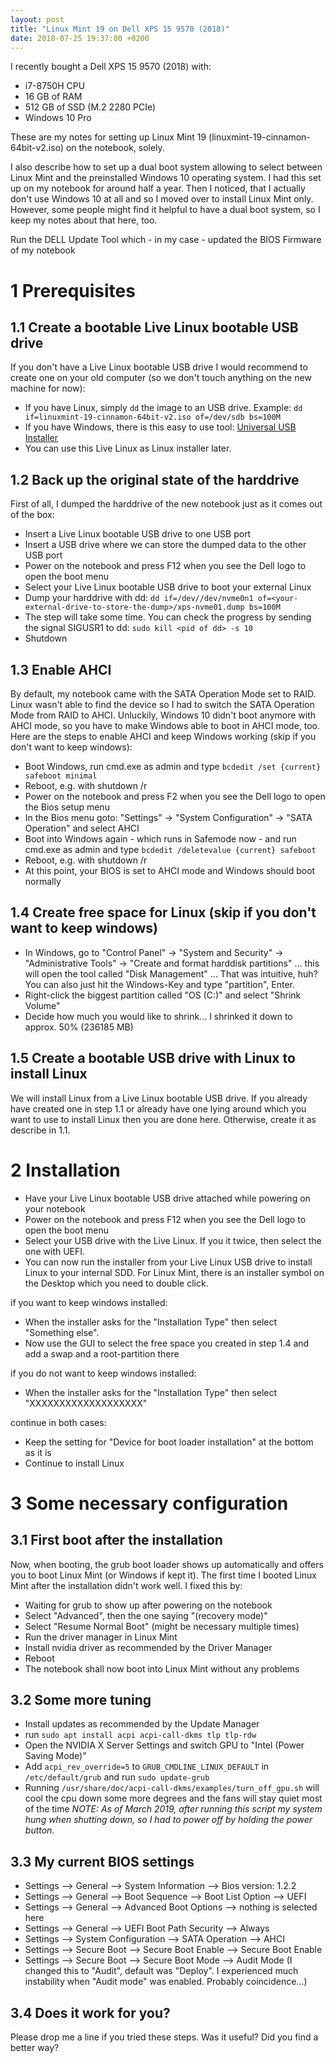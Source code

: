 ```yaml
---
layout: post
title: "Linux Mint 19 on Dell XPS 15 9570 (2018)"
date: 2018-07-25 19:37:00 +0200
---
```

I recently bought a Dell XPS 15 9570 (2018) with:
- i7-8750H CPU
- 16 GB of RAM
- 512 GB of SSD (M.2 2280 PCIe)
- Windows 10 Pro

These are my notes for setting up Linux Mint 19 (linuxmint-19-cinnamon-64bit-v2.iso) on the notebook, solely.

I also describe how to set up a dual boot system allowing to select between Linux Mint and the preinstalled Windows 10 operating system. I had this set up on my notebook for around half a year. Then I noticed, that I actually don't use Windows 10 at all and so I moved over to install Linux Mint only. However, some people might find it helpful to have a dual boot system, so I keep my notes about that here, too.


Run the DELL Update Tool which - in my case - updated the BIOS Firmware of my notebook

# 1 Prerequisites

## 1.1 Create a bootable Live Linux bootable USB drive
If you don't have a Live Linux bootable USB drive I would recommend to create one on your old computer (so we don't touch anything on the new machine for now):
- If you have Linux, simply ```dd``` the image to an USB drive. Example: ```dd if=linuxmint-19-cinnamon-64bit-v2.iso of=/dev/sdb bs=100M```
- If you have Windows, there is this easy to use tool: [Universal USB Installer](https://www.pendrivelinux.com/universal-usb-installer-easy-as-1-2-3/)
- You can use this Live Linux as Linux installer later.

## 1.2 Back up the original state of the harddrive
First of all, I dumped the harddrive of the new notebook just as it comes out of the box:
- Insert a Live Linux bootable USB drive to one USB port
- Insert a USB drive where we can store the dumped data to the other USB port
- Power on the notebook and press F12 when you see the Dell logo to open the boot menu
- Select your Live Linux bootable USB drive to boot your external Linux
- Dump your harddrive with dd: ```dd if=/dev//dev/nvme0n1 of=<your-external-drive-to-store-the-dump>/xps-nvme01.dump bs=100M ```
- The step will take some time. You can check the progress by sending the signal SIGUSR1 to dd: ```sudo kill <pid of dd> -s 10```
- Shutdown

## 1.3 Enable AHCI
By default, my notebook came with the SATA Operation Mode set to RAID. Linux wasn't able to find the device so I had to switch the SATA Operation Mode from RAID to AHCI. Unluckily, Windows 10 didn't boot anymore with AHCI mode, so you have to make Windows able to boot in AHCI mode, too. Here are the steps to enable AHCI and keep Windows working (skip if you don't want to keep windows):
- Boot Windows, run cmd.exe as admin and type ```bcdedit /set {current} safeboot minimal```
- Reboot, e.g. with shutdown /r
- Power on the notebook and press F2 when you see the Dell logo to open the Bios setup menu
- In the Bios menu goto: "Settings" -> "System Configuration" -> "SATA Operation" and select AHCI
- Boot into Windows again - which runs in Safemode now - and run cmd.exe as admin and type ```bcdedit /deletevalue {current} safeboot```
- Reboot, e.g. with shutdown /r
- At this point, your BIOS is set to AHCI mode and Windows should boot normally

## 1.4 Create free space for Linux (skip if you don't want to keep windows)
- In Windows, go to "Control Panel" -> "System and Security" -> "Administrative Tools" -> "Create and format harddisk partitions" ... this will open the tool called "Disk Management" ... That was intuitive, huh? You can also just hit the Windows-Key and type "partition", Enter.
- Right-click the biggest partition called "OS (C:)" and select "Shrink Volume"
- Decide how much you would like to shrink... I shrinked it down to approx. 50% (236185 MB)

## 1.5 Create a bootable USB drive with Linux to install Linux
We will install Linux from a Live Linux bootable USB drive. If you already have created one in step 1.1 or already have one lying around which you want to use to install Linux then you are done here. Otherwise, create it as describe in 1.1.

# 2 Installation
- Have your Live Linux bootable USB drive attached while powering on your notebook
- Power on the notebook and press F12 when you see the Dell logo to open the boot menu
- Select your USB drive with the Live Linux. If you it twice, then select the one with UEFI.
- You can now run the installer from your Live Linux USB drive to install Linux to your internal SDD. For Linux Mint, there is an installer symbol on the Desktop which you need to double click.

if you want to keep windows installed:
- When the installer asks for the "Installation Type" then select "Something else".
- Now use the GUI to select the free space you created in step 1.4 and add a swap and a root-partition there

if you do not want to keep windows installed:
- When the installer asks for the "Installation Type" then select "XXXXXXXXXXXXXXXXXXX"

continue in both cases:
- Keep the setting for "Device for boot loader installation" at the bottom as it is
- Continue to install Linux

# 3 Some necessary configuration

## 3.1 First boot after the installation
Now, when booting, the grub boot loader shows up automatically and offers you to boot Linux Mint (or Windows if kept it). The first time I booted Linux Mint after the installation didn't work well. I fixed this by:
- Waiting for grub to show up after powering on the notebook
- Select "Advanced", then the one saying "(recovery mode)"
- Select "Resume Normal Boot" (might be necessary multiple times)
- Run the driver manager in Linux Mint
- Install nvidia driver as recommended by the Driver Manager
- Reboot
- The notebook shall now boot into Linux Mint without any problems

## 3.2 Some more tuning
- Install updates as recommended by the Update Manager
- run ```sudo apt install acpi acpi-call-dkms tlp tlp-rdw```
- Open the NVIDIA X Server Settings and switch GPU to "Intel (Power Saving Mode)"
- Add ```acpi_rev_override=5``` to ```GRUB_CMDLINE_LINUX_DEFAULT``` in ```/etc/default/grub``` and run ```sudo update-grub```
- Running ```/usr/share/doc/acpi-call-dkms/examples/turn_off_gpu.sh``` will cool the cpu down some more degrees and the fans will stay quiet most of the time *NOTE: As of March 2019, after running this script my system hung when shutting down, so I had to power off by holding the power button.*

## 3.3 My current BIOS settings
- Settings --> General --> System Information --> Bios version: 1.2.2
- Settings --> General --> Boot Sequence --> Boot List Option --> UEFI
- Settings --> General --> Advanced Boot Options --> nothing is selected here
- Settings --> General --> UEFI Boot Path Security --> Always
- Settings --> System Configuration --> SATA Operation --> AHCI
- Settings --> Secure Boot --> Secure Boot Enable --> Secure Boot Enable
- Settings --> Secure Boot --> Secure Boot Mode --> Audit Mode (I changed this to "Audit", default was "Deploy". I experienced much instability when "Audit mode" was enabled. Probably coincidence...)

## 3.4 Does it work for you?
Please drop me a line if you tried these steps. Was it useful? Did you find a better way?
